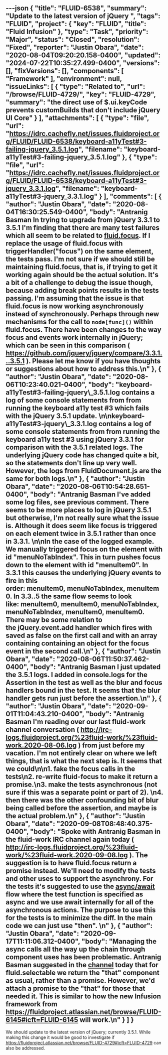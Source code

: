 ---json
{
  "title": "FLUID-6538",
  "summary": "Update to the latest version of jQuery ",
  "tags": "FLUID",
  "project": {
    "key": "FLUID",
    "title": "Fluid Infusion"
  },
  "type": "Task",
  "priority": "Major",
  "status": "Closed",
  "resolution": "Fixed",
  "reporter": "Justin Obara",
  "date": "2020-08-04T09:20:20.158-0400",
  "updated": "2024-07-22T10:35:27.499-0400",
  "versions": [],
  "fixVersions": [],
  "components": [
    "Framework"
  ],
  "environment": null,
  "issueLinks": [
    {
      "type": "Related to",
      "url": "/browse/FLUID-4729/",
      "key": "FLUID-4729",
      "summary": "the direct use of $.ui.keyCode prevents customBuilds that don't include jQuery UI Core"
    }
  ],
  "attachments": [
    {
      "type": "file",
      "url": "https://idrc.cachefly.net/issues.fluidproject.org/FLUID/FLUID-6538/keyboard-a11yTest#3-failing-jquery_3.5.1.log",
      "filename": "keyboard-a11yTest#3-failing-jquery_3.5.1.log"
    },
    {
      "type": "file",
      "url": "https://idrc.cachefly.net/issues.fluidproject.org/FLUID/FLUID-6538/keyboard-a11yTest#3-jquery_3.3.1.log",
      "filename": "keyboard-a11yTest#3-jquery_3.3.1.log"
    }
  ],
  "comments": [
    {
      "author": "Justin Obara",
      "date": "2020-08-04T16:30:25.549-0400",
      "body": "Antranig Basman In trying to upgrade from jQuery 3.3.1 to 3.5.1 I'm finding that there are many test failures which all seem to be related to [fluid.focus](https://github.com/fluid-project/infusion/blob/master/src/framework/core/js/FluidDocument.js#L162-L174). If I replace the usage of fluid.focus with triggerHandler(\"focus\") on the same element, the tests pass. I'm not sure if we should still be maintaining fluid.focus, that is, if trying to get it working again should be the actual solution. It's a bit of a challenge to debug the issue though, because adding break points results in the tests passing. I'm assuming that the issue is that fluid.focus is now working asynchronously instead of synchronously. Perhaps through new mechanisms for the call to `node[func]()` within fluid.focus. There have been changes to the way focus and events work internally in jQuery; which can be seen in this comparison ( <https://github.com/jquery/jquery/compare/3.3.1...3.5.1> ). Please let me know if you have thoughts or suggestions about how to address this.\n"
    },
    {
      "author": "Justin Obara",
      "date": "2020-08-06T10:23:40.021-0400",
      "body": "keyboard-a11yTest#3-failing-jquery\\_3.5.1.log contains a log of some console statements from from running the keyboard a11y test #3 which fails with the jQuery 3.5.1 update. \n\nkeyboard-a11yTest#3-jquery\\_3.3.1.log contains a log of some console statements from from running the keyboard a11y test #3 using jQuery 3.3.1 for comparison with the 3.5.1 related logs. The underlying jQuery code has changed quite a bit, so the statements don't line up very well. However, the logs from FluidDocument.js are the same for both logs.\n"
    },
    {
      "author": "Justin Obara",
      "date": "2020-08-06T10:54:28.651-0400",
      "body": "Antranig Basman I've added some log files, see previous comment. There seems to be more places to log in jQuery 3.5.1 but otherwise, I'm not really sure what the issue is. Although it does seem like focus is triggered on each element twice in 3.5.1 rather than once in 3.3.1. \n\nIn the case of the logged example. We manually triggered focus on the element with id \"menuNoTabIndex\". This in turn pushes focus down to the element with id \"menuItem0\". In 3.3.1 this causes the underlying jQuery events to fire in this order: menuItem0, menuNoTabIndex, menuItem0. In 3.3..5 the same flow seems to look like: menuItem0, menuItem0, menuNoTabIndex, menuNoTabIndex, menuItem0, menuItem0. There may be some relation to the jQuery.event.add handler which fires with saved as false on the first call and with an array containing containing an object for the focus event in the second call.\n"
    },
    {
      "author": "Justin Obara",
      "date": "2020-08-06T11:50:37.462-0400",
      "body": "Antranig Basman I just updated the 3.5.1 logs. I added in console.logs for the Assertion in the test as well as the blur and focus handlers bound in the test. It seems that the blur handler gets run just before the assertion.\n"
    },
    {
      "author": "Justin Obara",
      "date": "2020-09-01T11:04:43.210-0400",
      "body": "Antranig Basman I'm reading over our last fluid-work channel conversation ( <http://irc-logs.fluidproject.org/%23fluid-work/%23fluid-work.2020-08-06.log> ) from just before my vacation. I'm not entirely clear on where we left things, that is what the next step is. It seems that we could\n\n1. fake the focus calls in the tests\n2. re-write fluid-focus to make it return a promise.\n3. make the tests asynchronous (not sure if this was a separate point or part of 2). \n4. then there was the other confounding bit of blur being called before the assertion, and maybe is the actual problem.\n"
    },
    {
      "author": "Justin Obara",
      "date": "2020-09-08T08:48:40.375-0400",
      "body": "Spoke with Antranig Basman in the fluid-work IRC channel again today ( <http://irc-logs.fluidproject.org/%23fluid-work/%23fluid-work.2020-09-08.log> ). The suggestion is to have fluid.focus return a promise instead. We'll need to modify the tests and other uses to support the asynchrony. For the tests it's suggested to use the [async/await](https://developer.mozilla.org/en-US/docs/Web/JavaScript/Reference/Operators/await) flow where the test function is specified as async and we use await internally for all of the asynchronous actions. The purpose to use this for the tests is to minimize the diff. In the main code we can just use \"then\". \n"
    },
    {
      "author": "Justin Obara",
      "date": "2020-09-17T11:11:06.312-0400",
      "body": "Managing the async calls all the way up the chain through component uses has been problematic. Antranig Basman suggested in the [channel](http://irc-logs.fluidproject.org/%23fluid-work/%23fluid-work.2020-09-17.log) today that for fluid.selectable we return the \"that\" component as usual, rather than a promise. However, we'd attach a promise to the \"that\" for those that needed it. This is similar to how the new Infusion framework from <https://fluidproject.atlassian.net/browse/FLUID-6145#icft=FLUID-6145> will work.\n"
    }
  ]
}
---
We should update to the latest version of jQuery; currently 3.5.1. While making this change it would be good to investigate if <https://fluidproject.atlassian.net/browse/FLUID-4729#icft=FLUID-4729> can also be addressed. 

        